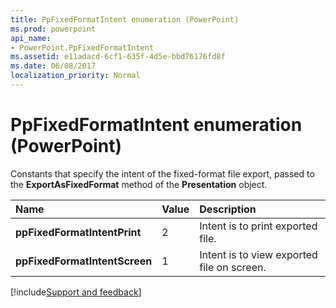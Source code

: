 ```yaml
---
title: PpFixedFormatIntent enumeration (PowerPoint)
ms.prod: powerpoint
api_name:
- PowerPoint.PpFixedFormatIntent
ms.assetid: e11adacd-6cf1-635f-4d5e-bbd76176fd8f
ms.date: 06/08/2017
localization_priority: Normal
---
```



# PpFixedFormatIntent enumeration (PowerPoint)

Constants that specify the intent of the fixed-format file export, passed to the  **ExportAsFixedFormat** method of the **Presentation** object.



|Name|Value|Description|
|:-----|:-----|:-----|
|**ppFixedFormatIntentPrint**|2|Intent is to print exported file.|
|**ppFixedFormatIntentScreen**|1|Intent is to view exported file on screen.|

[!include[Support and feedback](~/includes/feedback-boilerplate.md)]